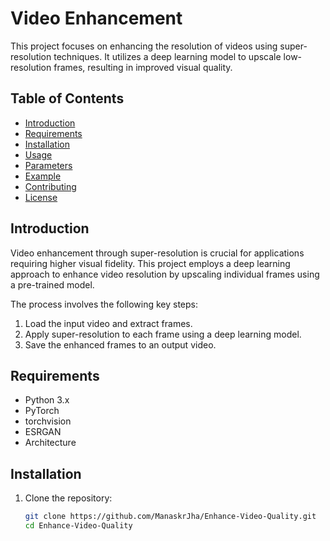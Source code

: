 # Video Enhancement 

This project focuses on enhancing the resolution of videos using super-resolution techniques. It utilizes a deep learning model to upscale low-resolution frames, resulting in improved visual quality.

## Table of Contents
- [Introduction](#introduction)
- [Requirements](#requirements)
- [Installation](#installation)
- [Usage](#usage)
- [Parameters](#parameters)
- [Example](#example)
- [Contributing](#contributing)
- [License](#license)

## Introduction
Video enhancement through super-resolution is crucial for applications requiring higher visual fidelity. This project employs a deep learning approach to enhance video resolution by upscaling individual frames using a pre-trained model.

The process involves the following key steps:
1. Load the input video and extract frames.
2. Apply super-resolution to each frame using a deep learning model.
3. Save the enhanced frames to an output video.

## Requirements
- Python 3.x
- PyTorch
- torchvision
- ESRGAN
- Architecture

## Installation
1. Clone the repository:

   ```bash
   git clone https://github.com/ManaskrJha/Enhance-Video-Quality.git 
   cd Enhance-Video-Quality
